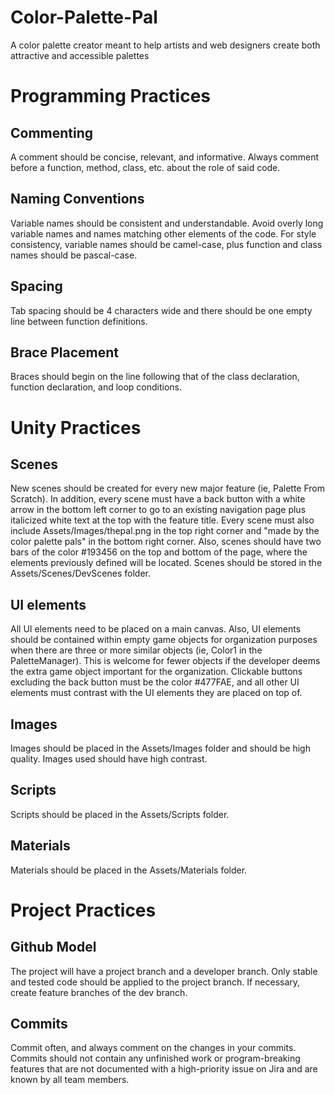 # Color-Palette-Pal
A color palette creator meant to help artists and web designers create both attractive and accessible palettes

# Programming Practices
## Commenting
A comment should be concise, relevant, and informative. Always comment before a function, method, class, etc. about the role of said code.
## Naming Conventions
Variable names should be consistent and understandable. Avoid overly long variable names and names matching other elements of the code. For style consistency, variable names should be camel-case, plus function and class names should be pascal-case. 
## Spacing
Tab spacing should be 4 characters wide and there should be one empty line between function definitions.
## Brace Placement
Braces should begin on the line following that of the class declaration, function declaration, and loop conditions.

# Unity Practices
## Scenes
New scenes should be created for every new major feature (ie, Palette From Scratch). In addition, every scene must have a back button with a white arrow in the bottom left corner to go to an existing navigation page plus italicized white text at the
top with the feature title. Every scene must also include Assets/Images/thepal.png in the top right corner and "made by the color palette pals" in the bottom right corner. Also, scenes should have two bars of the color #193456 on the top and bottom of the page, where the elements previously defined will be located. Scenes should be stored in the Assets/Scenes/DevScenes folder.
## UI elements
All UI elements need to be placed on a main canvas. Also, UI elements should be contained within empty game objects for organization purposes when there are three or more similar objects (ie, Color1 in the PaletteManager). This is welcome for fewer objects if the developer deems the extra game object important for the organization.
Clickable buttons excluding the back button must be the color #477FAE, and all other UI elements must contrast with the UI elements they are placed on top of. 
## Images
Images should be placed in the Assets/Images folder and should be high quality. Images used should have high contrast.
## Scripts
Scripts should be placed in the Assets/Scripts folder. 
## Materials
Materials should be placed in the Assets/Materials folder.

# Project Practices
## Github Model
The project will have a project branch and a developer branch. Only stable and tested code should be applied to the project branch. If necessary, create feature branches of the dev branch.
## Commits
Commit often, and always comment on the changes in your commits. Commits should not contain any unfinished work or program-breaking features that are not documented with a high-priority issue on Jira and are known by all team members.
